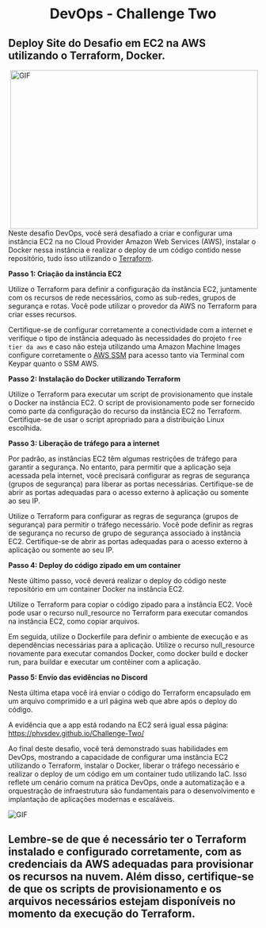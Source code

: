 <p align="center">
  <h1 align="center">DevOps - Challenge Two</h1>
</p>

## Deploy Site do Desafio em EC2 na AWS utilizando o Terraform, Docker. 

  <img align="right" alt="GIF" src="https://github.com/abhisheknaiidu/abhisheknaiidu/blob/master/code.gif?raw=true" width="500" height="320" />

Neste desafio DevOps, você será desafiado a criar e configurar uma instância EC2 na no Cloud Provider Amazon Web Services (AWS), instalar o Docker nessa instância e realizar o deploy de um código contido nesse repositório, tudo isso utilizando o [Terraform](https://www.terraform.io/).

**Passo 1: Criação da instância EC2**

Utilize o Terraform para definir a configuração da instância EC2, juntamente com os recursos de rede necessários, como as sub-redes, grupos de segurança e rotas. Você pode utilizar o provedor da AWS no Terraform para criar esses recursos. 

Certifique-se de configurar corretamente a conectividade com a internet e verifique o tipo de instância adequado às necessidades do projeto `free tier da aws` e caso não esteja utilizando uma Amazon Machine Images configure corretamente o [AWS SSM](https://docs.aws.amazon.com/pt_br/systems-manager/latest/userguide/sysman-manual-agent-install.html) para acesso tanto via Terminal com Keypar quanto o SSM AWS. 

**Passo 2: Instalação do Docker utilizando Terraform**

Utilize o Terraform para executar um script de provisionamento que instale o Docker na instância EC2. O script de provisionamento pode ser fornecido como parte da configuração do recurso da instância EC2 no Terraform. Certifique-se de usar o script apropriado para a distribuição Linux escolhida. 

**Passo 3: Liberação de tráfego para a internet**

Por padrão, as instâncias EC2 têm algumas restrições de tráfego para garantir a segurança. No entanto, para permitir que a aplicação seja acessada pela internet, você precisará configurar as regras de segurança (grupos de segurança) para liberar as portas necessárias. Certifique-se de abrir as portas adequadas para o acesso externo à aplicação ou somente ao seu IP.

Utilize o Terraform para configurar as regras de segurança (grupos de segurança) para permitir o tráfego necessário. Você pode definir as regras de segurança no recurso de grupo de segurança associado à instância EC2. Certifique-se de abrir as portas adequadas para o acesso externo à aplicação ou somente ao seu IP.

**Passo 4: Deploy do código zipado em um container**

Neste último passo, você deverá realizar o deploy do código neste repositório em um container Docker na instância EC2. 

Utilize o Terraform para copiar o código zipado para a instância EC2. Você pode usar o recurso null_resource no Terraform para executar comandos na instância EC2, como copiar arquivos. 

Em seguida, utilize o Dockerfile para definir o ambiente de execução e as dependências necessárias para a aplicação. Utilize o recurso null_resource novamente para executar comandos Docker, como docker build e docker run, para buildar e executar um contêiner com a aplicação.



**Passo 5: Envio das evidências no Discord**

Nesta última etapa você irá enviar o código do Terraform encapsulado em um arquivo comprimido e a url página web que abre após o deploy do código.

A evidência que a app está rodando na EC2 será igual essa página: https://phvsdev.github.io/Challenge-Two/


Ao final deste desafio, você terá demonstrado suas habilidades em DevOps, mostrando a capacidade de configurar uma instância EC2 utilizando o Terraform, instalar o Docker, liberar o tráfego necessário e realizar o deploy de um código em um container tudo utilizando IaC. Isso reflete um cenário comum na prática DevOps, onde a automatização e a orquestração de infraestrutura são fundamentais para o desenvolvimento e implantação de aplicações modernas e escaláveis.

  <img align="center" alt="GIF" src="https://www.datocms-assets.com/2885/1620155439-blog-library-product-terraform-aws-logomarks.jpg"/>

<p></p>

## Lembre-se de que é necessário ter o Terraform instalado e configurado corretamente, com as credenciais da AWS adequadas para provisionar os recursos na nuvem. Além disso, certifique-se de que os scripts de provisionamento e os arquivos necessários estejam disponíveis no momento da execução do Terraform.
